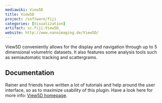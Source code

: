 ```yaml
---
mediawiki: View5D
title: View5D
project: /software/fiji
categories: [Visualization]
artifact: sc.fiji:View5D_
website: http://www.nanoimaging.de/View5D/
---
```


View5D conveniently allows for the display and navigation through up to 5 dimensional volumetric datasets. It also features some analysis tools such as semiautomatic tracking and scattergrams.

## Documentation

Rainer and friends have written a lot of tutorials and help around the user interface, so as to maximize usability of this plugin. Have a look here for more info: [View5D homepage](http://www.nanoimaging.de/View5D/).

 

